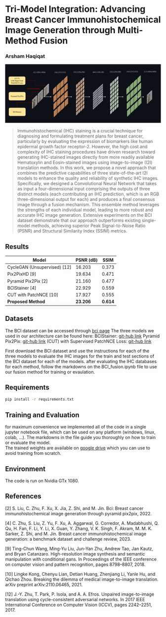 # Tri-Model Integration: Advancing Breast Cancer Immunohistochemical Image Generation through Multi-Method Fusion
### Arsham Haqiqat

![model illustration](./illustration.png)

> Immunohistochemical (IHC) staining is a crucial technique for diagnosing and formulating treatment plans for breast cancer, particularly by evaluating the expression of biomarkers like human epidermal growth factor receptor-2. However, the high cost and complexity of IHC staining procedures have driven research toward generating IHC-stained images directly from more readily available Hematoxylin and Eosin-stained images using image-to-image (I2I) translation methods. In this work, we propose a novel approach that combines the predictive capabilities of three state-of-the-art I2I models to enhance the quality and reliability of synthetic IHC images. Specifically, we designed a Convolutional Neural Network that takes as input a four-dimensional input comprising the outputs of three distinct models (each contributing an IHC prediction, which is an RGB three-dimensional output for each) and produces a final consensus image through a fusion mechanism. This ensemble method leverages the strengths of each individual model, leading to more robust and accurate IHC image generation. Extensive experiments on the BCI dataset demonstrate that our approach outperforms existing single-model methods, achieving superior Peak Signal-to-Noise Ratio (PSNR) and Structural Similarity Index (SSIM) metrics.

## Results

| Model                       | PSNR (dB) | SSIM  |
|-----------------------------|-----------|-------|
| CycleGAN (Unsupervised) [12] | 16.203    | 0.373 |
| Pix2PixHD [9]               | 19.634    | 0.471 |
| Pyramid Pix2Pix [2]         | 21.160    | 0.477 |
| BCIStainer [4]              | 22.929    | 0.559 |
| CUT with PatchNCE [10]       | 17.927    | 0.555 |
| **Proposed Method**        | **23.206**| **0.614** |

## Datasets

The BCI dataset can be accessed through [bci page](https://bupt-ai-cz.github.io/BCI/) 
The three models we used in our architecture can be found here: 
BCIStainer: [git-hub link](https://github.com/quqixun/BCIStainer) 
Pyramid Pix2Pix: [git-hub link](https://github.com/bupt-ai-cz/BCI) 
(CUT) with Supervised PatchNCE Loss: [git-hub link](https://github.com/lifangda01/AdaptiveSupervisedPatchNCE) 
 
First download the BCI dataset and use the instructions for each of the three models to evaluate the IHC images for the train and test sections of the BCI dataset for each of the models. 
after evaluating the IHC databases for each method, follow the markdowns on the BCI_fusion.ipynb file to use our fusion method for training or evaulation.

## Requirements

```bash
pip install -r requirements.txt
```
## Training and Evaluation
for maximum convenience we implemented all of the code in a single jupyter notebook file, which can be used on any platform (windows, linux, colab, ...). The markdowns in the file guide you thoroughly on how to train or evaluate the model.  
The trained weights are available on [google drive](https://drive.google.com/file/d/10ExdloXP4sc3zecVKtOJaR8QViO6sHPp/view?usp=sharing) which you can use to avoid training from scratch.   

## Environment

The code is run on Nvidia GTx 1080.

## References

[2]   S. Liu, C. Zhu, F. Xu, X. Jia, Z. Shi, and M. Jin. Bci: Breast cancer immunohistochemical image generation through pyramid pix2pix, 2022.

[4] 	C. Zhu, S. Liu, Z. Yu, F. Xu, A. Aggarwal, G. Corredor, A. Madabhushi, Q. Qu, H. Fan, F. Li, Y. Li, X. Guan, Y. Zhang, V. K. Singh, F. Akram, M. M. K. Sarker, Z. Shi, and M. Jin. Breast cancer immunohistochemical image generation: a benchmark dataset and challenge review, 2023.

[9]	  Ting-Chun Wang, Ming-Yu Liu, Jun-Yan Zhu, Andrew Tao, Jan Kautz, and Bryan Catanzaro. High-resolution image synthesis and semantic manipulation with conditional gans. In Proceedings of the IEEE conference on computer vision and pattern recognition, pages 8798–8807, 2018.

[10]	Lingke Kong, Chenyu Lian, Detian Huang, Zhenjiang Li, Yanle Hu, and Qichao Zhou. Breaking the dilemma of medical image-to-image translation. arXiv preprint arXiv:2110.06465, 2021.

[12]	J.-Y. Zhu, T. Park, P. Isola, and A. A. Efros. Unpaired image-to-image translation using cycle-consistent adversarial networks. In 2017 IEEE International Conference on Computer Vision (ICCV), pages 2242–2251, 2017.




